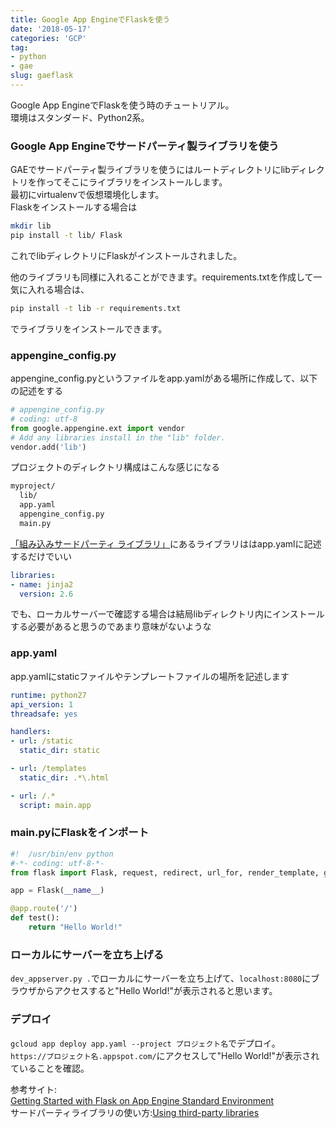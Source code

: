 ```yaml
---
title: Google App EngineでFlaskを使う
date: '2018-05-17'
categories: 'GCP'
tag:
- python
- gae
slug: gaeflask
---
```


Google App EngineでFlaskを使う時のチュートリアル。  
環境はスタンダード、Python2系。

### Google App Engineでサードパーティ製ライブラリを使う

GAEでサードパーティ製ライブラリを使うにはルートディレクトリにlibディレクトリを作ってそこにライブラリをインストールします。  
最初にvirtualenvで仮想環境化します。  
Flaskをインストールする場合は

```sh
mkdir lib
pip install -t lib/ Flask
```

これでlibディレクトリにFlaskがインストールされました。  

他のライブラリも同様に入れることができます。requirements.txtを作成して一気に入れる場合は、

```sh
pip install -t lib -r requirements.txt
```

でライブラリをインストールできます。


### appengine_config.py

appengine_config.pyというファイルをapp.yamlがある場所に作成して、以下の記述をする

```python
# appengine_config.py
# coding: utf-8
from google.appengine.ext import vendor
# Add any libraries install in the "lib" folder.
vendor.add('lib')
```

プロジェクトのディレクトリ構成はこんな感じになる

```txt
myproject/
  lib/
  app.yaml
  appengine_config.py
  main.py
```

[「組み込みサードパーティ ライブラリ」](https://cloud.google.com/appengine/docs/standard/python/tools/built-in-libraries-27?hl=ja)にあるライブラリははapp.yamlに記述するだけでいい

```yaml
libraries:
- name: jinja2
  version: 2.6
```

でも、ローカルサーバーで確認する場合は結局libディレクトリ内にインストールする必要があると思うのであまり意味がないような

### app.yaml

app.yamlにstaticファイルやテンプレートファイルの場所を記述します

```yaml
runtime: python27
api_version: 1
threadsafe: yes

handlers:
- url: /static
  static_dir: static

- url: /templates
  static_dir: .*\.html

- url: /.*
  script: main.app
```

### main.pyにFlaskをインポート

```python
#!  /usr/bin/env python
#-*- coding: utf-8-*-
from flask import Flask, request, redirect, url_for, render_template, g

app = Flask(__name__)

@app.route('/')
def test():
    return "Hello World!"
```

### ローカルにサーバーを立ち上げる

`dev_appserver.py .`でローカルにサーバーを立ち上げて、`localhost:8080`にブラウザからアクセスすると"Hello World!"が表示されると思います。

### デプロイ

`gcloud app deploy app.yaml --project プロジェクト名`でデプロイ。  
`https://プロジェクト名.appspot.com/`にアクセスして"Hello World!"が表示されていることを確認。

参考サイト:  
[Getting Started with Flask on App Engine Standard Environment](https://cloud.google.com/appengine/docs/standard/python/getting-started/python-standard-env)  
サードパーティライブラリの使い方:[Using third-party libraries](https://cloud.google.com/appengine/docs/standard/python/tools/using-libraries-python-27?hl=ja)

